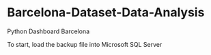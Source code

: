 # Barcelona-Dataset-Data-Analysis
Python Dashboard Barcelona

To start, load the backup file into Microsoft SQL Server
